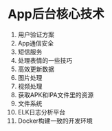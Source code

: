 # App后台核心技术

1. 用户验证方案
2. App通信安全
3. 短信服务
4. 处理表情的一些技巧
5. 高效更新数据
6. 图片处理
7. 视频处理
8. 获取APK和IPA文件里的资源
9. 文件系统
10. ELK日志分析平台
11. Docker构建一致的开发环境




